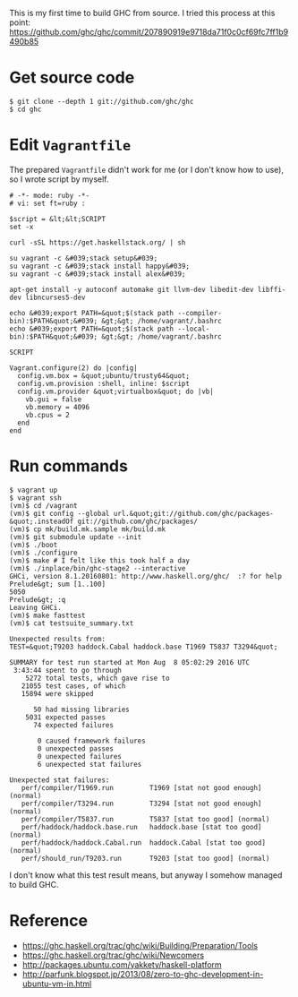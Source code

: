 <!--
{
  "title": "Build GHC in Vagrant",
  "date": "2016-08-08T13:35:37.000Z",
  "category": "",
  "tags": [
    "haskell",
    "ghc"
  ],
  "draft": false
}
-->

This is my first time to build GHC from source.
I tried this process at this point: https://github.com/ghc/ghc/commit/207890919e9718da71f0c0cf69fc7ff1b9490b85

# Get source code

```
$ git clone --depth 1 git://github.com/ghc/ghc
$ cd ghc
```

# Edit `Vagrantfile`

The prepared `Vagrantfile` didn't work for me (or I don't know how to use), so I wrote script by myself.

```prettyprint
# -*- mode: ruby -*-
# vi: set ft=ruby :

$script = &lt;&lt;SCRIPT
set -x

curl -sSL https://get.haskellstack.org/ | sh

su vagrant -c &#039;stack setup&#039;
su vagrant -c &#039;stack install happy&#039;
su vagrant -c &#039;stack install alex&#039;

apt-get install -y autoconf automake git llvm-dev libedit-dev libffi-dev libncurses5-dev

echo &#039;export PATH=&quot;$(stack path --compiler-bin):$PATH&quot;&#039; &gt;&gt; /home/vagrant/.bashrc
echo &#039;export PATH=&quot;$(stack path --local-bin):$PATH&quot;&#039; &gt;&gt; /home/vagrant/.bashrc

SCRIPT

Vagrant.configure(2) do |config|
  config.vm.box = &quot;ubuntu/trusty64&quot;
  config.vm.provision :shell, inline: $script
  config.vm.provider &quot;virtualbox&quot; do |vb|
    vb.gui = false
    vb.memory = 4096
    vb.cpus = 2
  end
end
```

# Run commands

```
$ vagrant up
$ vagrant ssh
(vm)$ cd /vagrant
(vm)$ git config --global url.&quot;git://github.com/ghc/packages-&quot;.insteadOf git://github.com/ghc/packages/
(vm)$ cp mk/build.mk.sample mk/build.mk
(vm)$ git submodule update --init
(vm)$ ./boot
(vm)$ ./configure
(vm)$ make # I felt like this took half a day
(vm)$ ./inplace/bin/ghc-stage2 --interactive
GHCi, version 8.1.20160801: http://www.haskell.org/ghc/  :? for help
Prelude&gt; sum [1..100]
5050
Prelude&gt; :q
Leaving GHCi.
(vm)$ make fasttest
(vm)$ cat testsuite_summary.txt

Unexpected results from:
TEST=&quot;T9203 haddock.Cabal haddock.base T1969 T5837 T3294&quot;

SUMMARY for test run started at Mon Aug  8 05:02:29 2016 UTC
 3:43:44 spent to go through
    5272 total tests, which gave rise to
   21055 test cases, of which
   15894 were skipped

      50 had missing libraries
    5031 expected passes
      74 expected failures

       0 caused framework failures
       0 unexpected passes
       0 unexpected failures
       6 unexpected stat failures

Unexpected stat failures:
   perf/compiler/T1969.run         T1969 [stat not good enough] (normal)
   perf/compiler/T3294.run         T3294 [stat not good enough] (normal)
   perf/compiler/T5837.run         T5837 [stat too good] (normal)
   perf/haddock/haddock.base.run   haddock.base [stat too good] (normal)
   perf/haddock/haddock.Cabal.run  haddock.Cabal [stat too good] (normal)
   perf/should_run/T9203.run       T9203 [stat too good] (normal)
```

I don't know what this test result means, but anyway I somehow managed to build GHC.

# Reference

- https://ghc.haskell.org/trac/ghc/wiki/Building/Preparation/Tools
- https://ghc.haskell.org/trac/ghc/wiki/Newcomers
- http://packages.ubuntu.com/yakkety/haskell-platform
- http://parfunk.blogspot.jp/2013/08/zero-to-ghc-development-in-ubuntu-vm-in.html